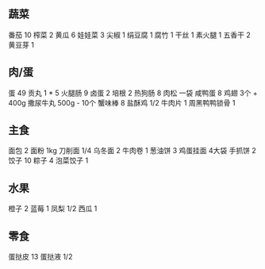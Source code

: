 ## 蔬菜

番茄 10
榨菜 2
黄瓜 6
娃娃菜 3
尖椒 1
绢豆腐 1
腐竹 1
干丝 1
素火腿 1
五香干 2
黄豆芽 1

## 肉/蛋

蛋 49
贡丸 1 * 5
火腿肠 9
卤蛋 2
培根 2
热狗肠 8
肉松 一袋
咸鸭蛋 8
鸡翅 3个 + 400g
撒尿牛丸 500g - 10个
蟹味棒 8
盐酥鸡 1/2
牛肉片 1
周黑鸭鸭锁骨 1

## 主食

面包 2
面粉 1kg
刀削面 1/4
乌冬面 2
牛肉卷 1
葱油饼 3
鸡蛋挂面 4大袋
手抓饼 2
饺子 10
粽子 4
泡菜饺子 1

## 水果

橙子 2
蓝莓 1
凤梨 1/2
西瓜 1

## 零食

蛋挞皮 13
蛋挞液 1/2